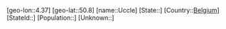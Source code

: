 ﻿---
location: [50.8,4.37]
type: City
tags:
- geo/City


SpocWebEntityId: 35088
isDeleted: false
confidential: public

---
[geo-lon::4.37]
[geo-lat::50.8]
[name::Uccle]
[State::]
[Country::[Belgium](geo/Continent/Europe/Belgium.md)]
[StateId::]
[Population::]
[Unknown::]

